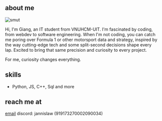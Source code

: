 ## about me

![smut](https://github.com/user-attachments/assets/a37d3253-d8be-48f8-be7a-35e1cdb8b66b)

Hi, I'm Giang, an IT student from VNUHCM-UIT. I'm fascinated by coding, from webdev to software engineering. When I'm not coding, you can catch me poring over Formula 1 or other motorsport data and strategy, inspired by the way cutting-edge tech and some split-second decisions shape every lap. Excited to bring that same precision and curiosity to every project.

For me, curiosity changes everything.

## skills

- Python, JS, C++, Sql and more

## reach me at

[email](mailto:giangnhl@outlook.com)
discord: jannislaw (919173270002090034)

